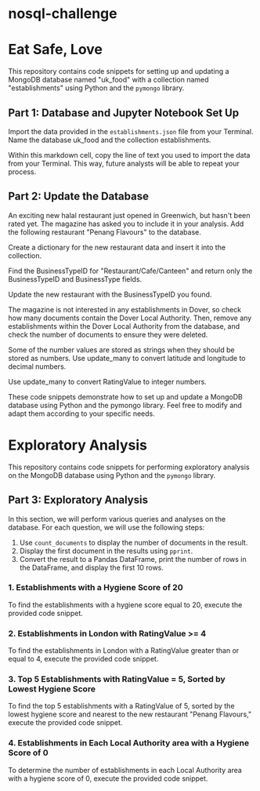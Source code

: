 # nosql-challenge
# Eat Safe, Love

This repository contains code snippets for setting up and updating a MongoDB database named "uk_food" with a collection named "establishments" using Python and the `pymongo` library.

## Part 1: Database and Jupyter Notebook Set Up

Import the data provided in the `establishments.json` file from your Terminal. Name the database uk_food and the collection establishments.

Within this markdown cell, copy the line of text you used to import the data from your Terminal. This way, future analysts will be able to repeat your process.

## Part 2: Update the Database
An exciting new halal restaurant just opened in Greenwich, but hasn't been rated yet. The magazine has asked you to include it in your analysis. Add the following restaurant "Penang Flavours" to the database.

Create a dictionary for the new restaurant data and insert it into the collection.

Find the BusinessTypeID for "Restaurant/Cafe/Canteen" and return only the BusinessTypeID and BusinessType fields.

Update the new restaurant with the BusinessTypeID you found.

The magazine is not interested in any establishments in Dover, so check how many documents contain the Dover Local Authority. Then, remove any establishments within the Dover Local Authority from the database, and check the number of documents to ensure they were deleted.

Some of the number values are stored as strings when they should be stored as numbers. Use update_many to convert latitude and longitude to decimal numbers.

Use update_many to convert RatingValue to integer numbers.

These code snippets demonstrate how to set up and update a MongoDB database using Python and the pymongo library. Feel free to modify and adapt them according to your specific needs.

# Exploratory Analysis

This repository contains code snippets for performing exploratory analysis on the MongoDB database using Python and the `pymongo` library.

## Part 3: Exploratory Analysis

In this section, we will perform various queries and analyses on the database. For each question, we will use the following steps:

1. Use `count_documents` to display the number of documents in the result.
2. Display the first document in the results using `pprint`.
3. Convert the result to a Pandas DataFrame, print the number of rows in the DataFrame, and display the first 10 rows.

### 1. Establishments with a Hygiene Score of 20

To find the establishments with a hygiene score equal to 20, execute the provided code snippet.

### 2. Establishments in London with RatingValue >= 4

To find the establishments in London with a RatingValue greater than or equal to 4, execute the provided code snippet.

### 3. Top 5 Establishments with RatingValue = 5, Sorted by Lowest Hygiene Score

To find the top 5 establishments with a RatingValue of 5, sorted by the lowest hygiene score and nearest to the new restaurant "Penang Flavours," execute the provided code snippet.

### 4. Establishments in Each Local Authority area with a Hygiene Score of 0

To determine the number of establishments in each Local Authority area with a hygiene score of 0, execute the provided code snippet.




